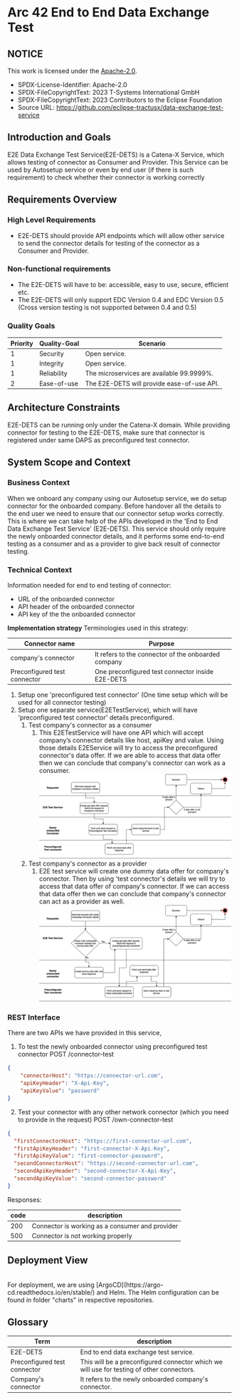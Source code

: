 # Arc 42 End to End Data Exchange Test 

## NOTICE

This work is licensed under the [Apache-2.0](https://www.apache.org/licenses/LICENSE-2.0).

- SPDX-License-Identifier: Apache-2.0
- SPDX-FileCopyrightText: 2023 T-Systems International GmbH
- SPDX-FileCopyrightText: 2023 Contributors to the Eclipse Foundation
- Source URL: https://github.com/eclipse-tractusx/data-exchange-test-service

## Introduction and Goals

E2E Data Exchange Test Service(E2E-DETS) is a Catena-X Service, 
which allows testing of connector as Consumer and Provider. 
This Service can be used by Autosetup service or even by end user
(if there is such requirement) to check whether their connector is working correctly

## Requirements Overview 

### High Level Requirements


* E2E-DETS should provide API endpoints which will allow other service to send the connector details for
testing of the connector as a Consumer and Provider.

### Non-functional requirements

*   The E2E-DETS will have to be: accessible, easy to use, secure, efficient etc.
*   The E2E-DETS will only support EDC Version 0.4 and EDC Version 0.5 (Cross version testing is not supported between 0.4 and 0.5)

### Quality Goals

| Priority | Quality-Goal | Scenario                                     |
|----------|--------------|----------------------------------------------|
| 1        | Security     | Open service.                                |
| 1        | Integrity    | Open service.                                |
| 1        | Reliability  | The microservices are available 99.9999%.    |
| 2        | Ease-of-use  | The E2E-DETS will provide ease-of-use API. |

## Architecture Constraints

E2E-DETS can be running  only under the Catena-X domain. While providing connector for
testing to the E2E-DETS, make sure that connector is registered under same DAPS as
preconfigured test connector.

## System Scope and Context

### Business Context
When we onboard any company using our Autosetup service, we do setup connector for the
onboarded company. Before handover all the details to the end user we need to ensure
that our connector setup works correctly. This is where we can take help of the APIs
developed in the 'End to End Data Exchange Test Service' (E2E-DETS). This service should
only require the newly onboarded connector details, and it performs some end-to-end
testing as a consumer and as a provider to give back result of connector testing.

### Technical Context
Information needed for end to end testing of connector:
* URL of the onboarded connector 
* API header of the onboarded connector 
* API key of the the onboarded connector

**Implementation strategy**
Terminologies used in this strategy:

| Connector name               | Purpose                                             |
|------------------------------|-----------------------------------------------------|
| company's connector          | It refers to the connector of the onboarded company |
| Preconfigured test connector | One preconfigured test connector inside E2E-DETS    |

1. Setup one 'preconfigured test connector' (One time setup which will be used for all connector testing)
2. Setup one separate service(E2ETestService), which will have 'preconfigured test connector' details preconfigured. 
   1. Test company's connector as a consumer
      1. This E2ETestService will have one API which will accept company’s connector details like host, apiKey and value. Using those details E2EService will try to access the preconfigured connector's data offer. If we are able to access that data offer then we can conclude that company's connector can work as a consumer.
         ![](images/consumer.png)
   2. Test company's connector as a provider
      1. E2E test service will create one dummy data offer for company's connector. Then by using 'test connector's details we will try to access that data offer of company's connector. If we can access that data offer then we can conclude that company's connector can act as a provider as well.
         ![](images/provider.png)

### REST Interface
There are two APIs we have provided in this service,
1. To test the newly onboarded connector using preconfigured test connector 
POST /connector-test 
```json
{
    "connectorHost": "https://connector-url.com",
    "apiKeyHeader": "X-Api-Key",
    "apiKeyValue": "password"
}
```
2. Test your connector with any other network connector (which you need to provide in the request)
POST /own-connector-test
```json
{
  "firstConnectorHost": "https://first-connector-url.com",
  "firstApiKeyHeader": "first-connector-X-Api-Key",
  "firstApiKeyValue": "first-connector-password",
  "secondConnectorHost": "https://second-connector-url.com",
  "secondApiKeyHeader": "second-connector-X-Api-Key",
  "secondApiKeyValue": "second-connector-password"
}
```
Responses:

| code | description                                     |
|------|-------------------------------------------------|
| 200  | Connector is working as a consumer and provider |
| 500  | Connector is not working properly               |

## **Deployment View**

<br />
For deployment, we are using [ArgoCD](https://argo-cd.readthedocs.io/en/stable/) and Helm. The Helm configuration can be found in folder "charts" in respective repositories.

<br />

## Glossary

| Term                         | description                                                                               |
|------------------------------|-------------------------------------------------------------------------------------------|
| E2E-DETS                     | End to end data exchange test service.                                                    |
| Preconfigured test connector | This will be a preconfigured connector which we will use for testing of other connectors. |
| Company's connector          | It refers to the newly onboarded company's connector.                                     |

